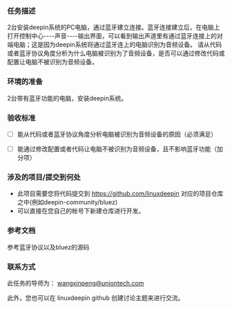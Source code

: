 
### 任务描述

2台安装deepin系统的PC电脑，通过蓝牙建立连接。蓝牙连接建立后，在电脑上打开控制中心----声音----输出界面，可以看到输出声道里有通过蓝牙连接上的对端电脑；这是因为deepin系统将通过蓝牙连上的电脑识别为音频设备。
请从代码或者蓝牙协议角度分析为什么电脑被识别为了音频设备，是否可以通过修改代码或配置让电脑不被识别为音频设备。

### 环境的准备

2台带有蓝牙功能的电脑，安装deepin系统。

### 验收标准

- [ ] 能从代码或者蓝牙协议角度分析电脑被识别为音频设备的原因（必须满足）
- [ ] 能通过修改配置或者代码让电脑不被识别为音频设备，且不影响蓝牙功能（加分项）


### 涉及的项目/提交到何处

- 此项目需要您将代码提交到 <https://github.com/linuxdeepin> 对应的项目仓库之中(例如deepin-community/bluez)
- 可以直接在您自己的帐号下新建仓库进行开发。

### 参考文档

参考蓝牙协议以及bluez的源码

### 联系方式

此任务的导师为： wangxinpeng@uniontech.com

此外，您也可以在 linuxdeepin github 创建讨论主题来进行交流。


